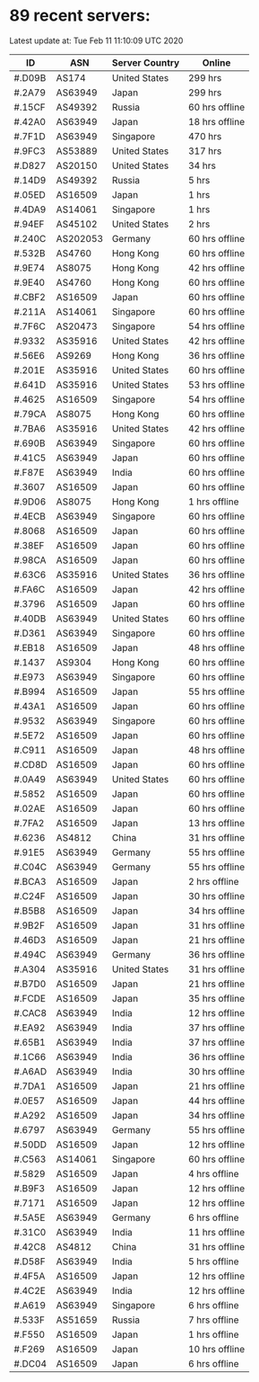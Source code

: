 # 89 recent servers:

Latest update at: Tue Feb 11 11:10:09 UTC 2020

| ID | ASN | Server Country | Online |
| -- | --- | -------------- | ------ |
| #.D09B | AS174 | United States | 299 hrs |
| #.2A79 | AS63949 | Japan | 299 hrs |
| #.15CF | AS49392 | Russia | 60 hrs offline |
| #.42A0 | AS63949 | Japan | 18 hrs offline |
| #.7F1D | AS63949 | Singapore | 470 hrs |
| #.9FC3 | AS53889 | United States | 317 hrs |
| #.D827 | AS20150 | United States | 34 hrs |
| #.14D9 | AS49392 | Russia | 5 hrs |
| #.05ED | AS16509 | Japan | 1 hrs |
| #.4DA9 | AS14061 | Singapore | 1 hrs |
| #.94EF | AS45102 | United States | 2 hrs |
| #.240C | AS202053 | Germany | 60 hrs offline |
| #.532B | AS4760 | Hong Kong | 60 hrs offline |
| #.9E74 | AS8075 | Hong Kong | 42 hrs offline |
| #.9E40 | AS4760 | Hong Kong | 60 hrs offline |
| #.CBF2 | AS16509 | Japan | 60 hrs offline |
| #.211A | AS14061 | Singapore | 60 hrs offline |
| #.7F6C | AS20473 | Singapore | 54 hrs offline |
| #.9332 | AS35916 | United States | 42 hrs offline |
| #.56E6 | AS9269 | Hong Kong | 36 hrs offline |
| #.201E | AS35916 | United States | 60 hrs offline |
| #.641D | AS35916 | United States | 53 hrs offline |
| #.4625 | AS16509 | Singapore | 54 hrs offline |
| #.79CA | AS8075 | Hong Kong | 60 hrs offline |
| #.7BA6 | AS35916 | United States | 42 hrs offline |
| #.690B | AS63949 | Singapore | 60 hrs offline |
| #.41C5 | AS63949 | Japan | 60 hrs offline |
| #.F87E | AS63949 | India | 60 hrs offline |
| #.3607 | AS16509 | Japan | 60 hrs offline |
| #.9D06 | AS8075 | Hong Kong | 1 hrs offline |
| #.4ECB | AS63949 | Singapore | 60 hrs offline |
| #.8068 | AS16509 | Japan | 60 hrs offline |
| #.38EF | AS16509 | Japan | 60 hrs offline |
| #.98CA | AS16509 | Japan | 60 hrs offline |
| #.63C6 | AS35916 | United States | 36 hrs offline |
| #.FA6C | AS16509 | Japan | 42 hrs offline |
| #.3796 | AS16509 | Japan | 60 hrs offline |
| #.40DB | AS63949 | United States | 60 hrs offline |
| #.D361 | AS63949 | Singapore | 60 hrs offline |
| #.EB18 | AS16509 | Japan | 48 hrs offline |
| #.1437 | AS9304 | Hong Kong | 60 hrs offline |
| #.E973 | AS63949 | Singapore | 60 hrs offline |
| #.B994 | AS16509 | Japan | 55 hrs offline |
| #.43A1 | AS16509 | Japan | 60 hrs offline |
| #.9532 | AS63949 | Singapore | 60 hrs offline |
| #.5E72 | AS16509 | Japan | 60 hrs offline |
| #.C911 | AS16509 | Japan | 48 hrs offline |
| #.CD8D | AS16509 | Japan | 60 hrs offline |
| #.0A49 | AS63949 | United States | 60 hrs offline |
| #.5852 | AS16509 | Japan | 60 hrs offline |
| #.02AE | AS16509 | Japan | 60 hrs offline |
| #.7FA2 | AS16509 | Japan | 13 hrs offline |
| #.6236 | AS4812 | China | 31 hrs offline |
| #.91E5 | AS63949 | Germany | 55 hrs offline |
| #.C04C | AS63949 | Germany | 55 hrs offline |
| #.BCA3 | AS16509 | Japan | 2 hrs offline |
| #.C24F | AS16509 | Japan | 30 hrs offline |
| #.B5B8 | AS16509 | Japan | 34 hrs offline |
| #.9B2F | AS16509 | Japan | 31 hrs offline |
| #.46D3 | AS16509 | Japan | 21 hrs offline |
| #.494C | AS63949 | Germany | 36 hrs offline |
| #.A304 | AS35916 | United States | 31 hrs offline |
| #.B7D0 | AS16509 | Japan | 21 hrs offline |
| #.FCDE | AS16509 | Japan | 35 hrs offline |
| #.CAC8 | AS63949 | India | 12 hrs offline |
| #.EA92 | AS63949 | India | 37 hrs offline |
| #.65B1 | AS63949 | India | 37 hrs offline |
| #.1C66 | AS63949 | India | 36 hrs offline |
| #.A6AD | AS63949 | India | 30 hrs offline |
| #.7DA1 | AS16509 | Japan | 21 hrs offline |
| #.0E57 | AS16509 | Japan | 44 hrs offline |
| #.A292 | AS16509 | Japan | 34 hrs offline |
| #.6797 | AS63949 | Germany | 55 hrs offline |
| #.50DD | AS16509 | Japan | 12 hrs offline |
| #.C563 | AS14061 | Singapore | 60 hrs offline |
| #.5829 | AS16509 | Japan | 4 hrs offline |
| #.B9F3 | AS16509 | Japan | 12 hrs offline |
| #.7171 | AS16509 | Japan | 12 hrs offline |
| #.5A5E | AS63949 | Germany | 6 hrs offline |
| #.31C0 | AS63949 | India | 11 hrs offline |
| #.42C8 | AS4812 | China | 31 hrs offline |
| #.D58F | AS63949 | India | 5 hrs offline |
| #.4F5A | AS16509 | Japan | 12 hrs offline |
| #.4C2E | AS63949 | India | 12 hrs offline |
| #.A619 | AS63949 | Singapore | 6 hrs offline |
| #.533F | AS51659 | Russia | 7 hrs offline |
| #.F550 | AS16509 | Japan | 1 hrs offline |
| #.F269 | AS16509 | Japan | 10 hrs offline |
| #.DC04 | AS16509 | Japan | 6 hrs offline |

